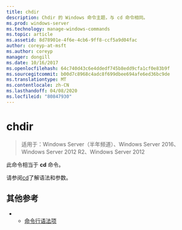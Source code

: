 ```yaml
---
title: chdir
description: Chdir 的 Windows 命令主题，与 cd 命令相同。
ms.prod: windows-server
ms.technology: manage-windows-commands
ms.topic: article
ms.assetid: 8d78901e-4f6e-4cb6-9ff8-ccf5a9d04fac
author: coreyp-at-msft
ms.author: coreyp
manager: dongill
ms.date: 10/16/2017
ms.openlocfilehash: 64c740d43c6e4ddedf745b8edd9cfa1cf0e83b9f
ms.sourcegitcommit: b00d7c8968c4adc8f699dbee694afe6ed36bc9de
ms.translationtype: MT
ms.contentlocale: zh-CN
ms.lasthandoff: 04/08/2020
ms.locfileid: "80847930"
---
```

# <a name="chdir"></a>chdir

>适用于：Windows Server（半年频道）、Windows Server 2016、Windows Server 2012 R2、Windows Server 2012

此命令相当于 **cd** 命令。
  
请参阅[cd](cd.md)了解语法和参数。  

## <a name="additional-references"></a>其他参考

- - [命令行语法项](command-line-syntax-key.md)  
  
